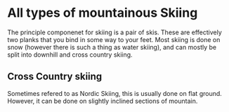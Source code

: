 ---
---
All types of mountainous Skiing
====================
The principle componenet for skiing is a pair of skis. These are effectively two planks that you bind in some way to your feet. Most skiing is done on snow (however there is such a thing as water skiing), and can mostly be split into downhill and cross country skiing. 

Cross Country skiing
--------------------
Sometimes refered to as Nordic Skiing, this is usually done on flat ground. However, it can be done on slightly inclined sections of mountain.
